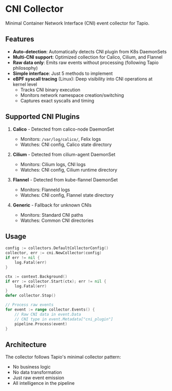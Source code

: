 # CNI Collector

Minimal Container Network Interface (CNI) event collector for Tapio.

## Features

- **Auto-detection**: Automatically detects CNI plugin from K8s DaemonSets
- **Multi-CNI support**: Optimized collection for Calico, Cilium, and Flannel
- **Raw data only**: Emits raw events without processing (following Tapio philosophy)
- **Simple interface**: Just 5 methods to implement
- **eBPF syscall tracing** (Linux): Deep visibility into CNI operations at kernel level
  - Tracks CNI binary execution
  - Monitors network namespace creation/switching
  - Captures exact syscalls and timing

## Supported CNI Plugins

1. **Calico** - Detected from calico-node DaemonSet
   - Monitors: `/var/log/calico/`, Felix logs
   - Watches: CNI config, Calico state directory

2. **Cilium** - Detected from cilium-agent DaemonSet  
   - Monitors: Cilium logs, CNI logs
   - Watches: CNI config, Cilium runtime directory

3. **Flannel** - Detected from kube-flannel DaemonSet
   - Monitors: Flanneld logs
   - Watches: CNI config, Flannel state directory

4. **Generic** - Fallback for unknown CNIs
   - Monitors: Standard CNI paths
   - Watches: Common CNI directories

## Usage

```go
config := collectors.DefaultCollectorConfig()
collector, err := cni.NewCollector(config)
if err != nil {
    log.Fatal(err)
}

ctx := context.Background()
if err := collector.Start(ctx); err != nil {
    log.Fatal(err)
}
defer collector.Stop()

// Process raw events
for event := range collector.Events() {
    // Raw CNI data in event.Data
    // CNI type in event.Metadata["cni_plugin"]
    pipeline.Process(event)
}
```

## Architecture

The collector follows Tapio's minimal collector pattern:
- No business logic
- No data transformation
- Just raw event emission
- All intelligence in the pipeline